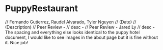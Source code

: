 # PuppyRestaurant
// Fernando Gutierrez, Raudel Alvarado, Tyler Nguyen
// (Date)
// (Description)
// Peer Review -
// desc - 
// Peer Review - Jared Ly
// desc - The spacing and everything else looks identical to the puppy hotel document, I would like to see images in the about page but it is fine without it. Nice job!